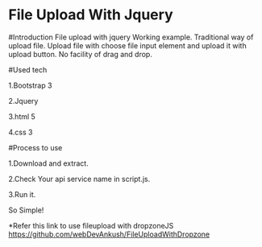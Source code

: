 # File Upload With Jquery

#Introduction
File upload with jquery Working example.  Traditional way of upload file. Upload file with choose file input element and upload it with upload button.  No facility of drag and drop.

#Used tech

1.Bootstrap 3 

2.Jquery

3.html 5

4.css 3

#Process to use

1.Download and extract.

2.Check Your api service name in script.js.

3.Run it.



So Simple!


*Refer this link to use fileupload with dropzoneJS 
https://github.com/webDevAnkush/FileUploadWithDropzone



